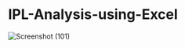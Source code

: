 # IPL-Analysis-using-Excel

![Screenshot (101)](https://github.com/user-attachments/assets/3e652f9b-bcc8-4421-92df-ef73de277e07)


